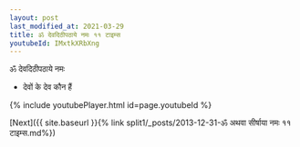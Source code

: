 ```yaml
---
layout: post
last_modified_at: 2021-03-29
title: ॐ देवदिठीपठाये नमः ११ टाइम्स
youtubeId: IMxtkXRbXng
---
```

 
 
 ॐ देवदिठीपठाये नमः  
 
 -  देवों के देव कौन हैं 
 
  
 
  
 
 
 
 
 
 


{% include youtubePlayer.html id=page.youtubeId %}
 
[Next]({{ site.baseurl }}{% link  split1/_posts/2013-12-31-ॐ अथवा सीर्षाया नमः ११ टाइम्स.md%})
 
